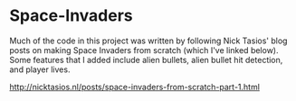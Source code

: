 # Space-Invaders
Much of the code in this project was written by following Nick Tasios' blog posts on making Space Invaders from scratch (which I've linked below). Some features that 
I added include alien bullets, alien bullet hit detection, and player lives.

http://nicktasios.nl/posts/space-invaders-from-scratch-part-1.html
